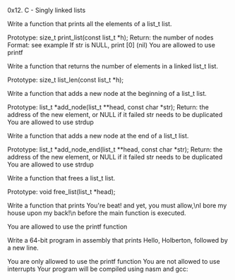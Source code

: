 0x12. C - Singly linked lists

Write a function that prints all the elements of a list_t list.

Prototype: size_t print_list(const list_t *h);
Return: the number of nodes
Format: see example
If str is NULL, print [0] (nil)
You are allowed to use printf


Write a function that returns the number of elements in a linked list_t list.

Prototype: size_t list_len(const list_t *h);



Write a function that adds a new node at the beginning of a list_t list.

Prototype: list_t *add_node(list_t **head, const char *str);
Return: the address of the new element, or NULL if it failed
str needs to be duplicated
You are allowed to use strdup



Write a function that adds a new node at the end of a list_t list.

Prototype: list_t *add_node_end(list_t **head, const char *str);
Return: the address of the new element, or NULL if it failed
str needs to be duplicated
You are allowed to use strdup




Write a function that frees a list_t list.

Prototype: void free_list(list_t *head);




Write a function that prints You're beat! and yet, you must allow,\nI bore my house upon my back!\n before the main function is executed.

You are allowed to use the printf function




Write a 64-bit program in assembly that prints Hello, Holberton, followed by a new line.

You are only allowed to use the printf function
You are not allowed to use interrupts
Your program will be compiled using nasm and gcc:




